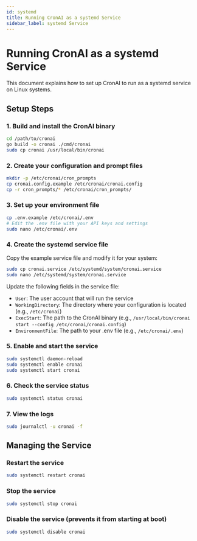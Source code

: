 ```yaml
---
id: systemd
title: Running CronAI as a systemd Service
sidebar_label: systemd Service
---
```


# Running CronAI as a systemd Service

This document explains how to set up CronAI to run as a systemd service on Linux systems.

## Setup Steps

### 1. Build and install the CronAI binary

```bash
cd /path/to/cronai
go build -o cronai ./cmd/cronai
sudo cp cronai /usr/local/bin/cronai
```

### 2. Create your configuration and prompt files

```bash
mkdir -p /etc/cronai/cron_prompts
cp cronai.config.example /etc/cronai/cronai.config
cp -r cron_prompts/* /etc/cronai/cron_prompts/
```

### 3. Set up your environment file

```bash
cp .env.example /etc/cronai/.env
# Edit the .env file with your API keys and settings
sudo nano /etc/cronai/.env
```

### 4. Create the systemd service file

Copy the example service file and modify it for your system:

```bash
sudo cp cronai.service /etc/systemd/system/cronai.service
sudo nano /etc/systemd/system/cronai.service
```

Update the following fields in the service file:

- `User`: The user account that will run the service
- `WorkingDirectory`: The directory where your configuration is located (e.g., `/etc/cronai`)
- `ExecStart`: The path to the CronAI binary (e.g., `/usr/local/bin/cronai start --config /etc/cronai/cronai.config`)
- `EnvironmentFile`: The path to your .env file (e.g., `/etc/cronai/.env`)

### 5. Enable and start the service

```bash
sudo systemctl daemon-reload
sudo systemctl enable cronai
sudo systemctl start cronai
```

### 6. Check the service status

```bash
sudo systemctl status cronai
```

### 7. View the logs

```bash
sudo journalctl -u cronai -f
```

## Managing the Service

### Restart the service

```bash
sudo systemctl restart cronai
```

### Stop the service

```bash
sudo systemctl stop cronai
```

### Disable the service (prevents it from starting at boot)

```bash
sudo systemctl disable cronai
```
